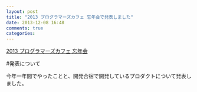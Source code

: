 ```yaml
---
layout: post
title: "2013 プログラマーズカフェ 忘年会で発表しました"
date: 2013-12-08 16:48
comments: true
categories:
---
```


<script async class="speakerdeck-embed" data-id="b4c5d6504210013152105a61e6e92c6d" data-ratio="1.33333333333333" src="//speakerdeck.com/assets/embed.js"></script>

[2013 プログラマーズカフェ 忘年会](http://atnd.org/events/44974)

#発表について

今年一年間でやったことと、開発合宿で開発しているプロダクトについて発表しました。
